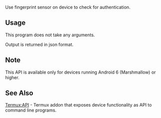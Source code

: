Use fingerprint sensor on device to check for authentication.

## Usage

This program does not take any arguments.

Output is returned in json format.

## Note

This API is available only for devices running Android 6 (Marshmallow)
or higher.

## See Also

[Termux:API](Termux:API) - Termux addon that exposes device
functionality as API to command line programs.